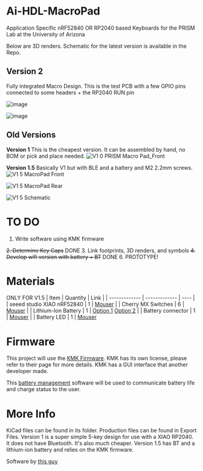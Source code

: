# Ai-HDL-MacroPad
Application Specific nRF52840 OR RP2040 based Keyboards for the PRISM Lab at the University of Arizona

Below are 3D renders. Schematic for the latest version is available in the Repo.

## Version 2
Fully integrated Macro Design. This is the test PCB with a few GPIO pins connected to some headers + the RP2040 RUN pin

![image](https://github.com/user-attachments/assets/e7061f74-a7d0-455c-bbb5-b828c55c7cb8)


![image](https://github.com/user-attachments/assets/9c2a6119-990e-4c3f-8349-464e670b56a3)



## Old Versions
**Version 1**
This is the cheapest version. It can be assembled by hand, no BOM or pick and place needed.
![V1 0 PRISM Macro Pad_Front](https://github.com/user-attachments/assets/f874fd51-9041-4ddb-8332-def148d5e871)

**Version 1.5**
Basically V1 but with BLE and a battery and M2 2.2mm screws.
![V1 5 MacroPad Front](https://github.com/user-attachments/assets/74f60da3-1517-4a8a-8ceb-e1e1f64ffbd6)

![V1 5 MacroPad Rear](https://github.com/user-attachments/assets/8f847f6d-fa53-45a6-b2bf-48b260a90974)

![V1 5 Schematic](https://github.com/user-attachments/assets/69e37617-77e7-41ba-a750-55ec24ab9309)

# TO DO

1. Write software using KMK firmware

~~2. Determine Key Caps~~ DONE
3. Link footprints, 3D renders, and symbols
~~4. Develop wifi version with battery + BT~~ DONE
6.  PROTOTYPE!


# Materials
ONLY FOR V1.5
| Item  | Quantity | Link |
| ------------- | ------------- | ---- |
| seeed studio XIAO nRF52840  | 1  | [Mouser](https://www.mouser.com/ProductDetail/Seeed-Studio/102010448?qs=Znm5pLBrcAJ5g%252BWAkitg4w%3D%3D)     |
| Cherry MX Switches  | 6  |  [Mouser](https://www.mouser.com/ProductDetail/CHERRY/MX1A-C1NW?qs=sGAEpiMZZMtFyPk3yBMYYJ6eFtqPPgccKDEfiw%252Brqds%3D)    |
| Lithium-Ion Battery | 1 | [Option 1](https://www.digikey.com/en/products/detail/sparkfun-electronics/PRT-13851/6605199) [Option 2](https://www.digikey.com/en/products/detail/adafruit-industries-llc/258/5054544) |
| Battery connector | 1 | [Mouser](https://www.digikey.com/en/products/detail/jst-sales-america-inc/S2B-PH-K-S/926626) |
| Battery LED | 1 | [Mouser](https://www.digikey.com/en/products/detail/sparkfun-electronics/COM-16347/11630204)


# Firmware

This project will use the [KMK Firmware](https://github.com/KMKfw/kmk_firmware).
KMK has its own license, please refer to their page for more details. KMK has a GUI interface that another developer made.

This [battery management](https://github.com/Tjoms99/xiao_sense_nrf52840_battery_lib) software will be used to communicate battery life and charge status to the user.

# More Info

KiCad files can be found in its folder. Production files can be found in Export Files. Version 1 is a super simple 5-key design for use with a XIAO RP2040. It does not have Bluetooth. It's also much cheaper. 
Version 1.5 has BT and a lithium-ion battery and relies on the KMK firmware.




Software by [this guy](https://github.com/ernesto-martinez1)
